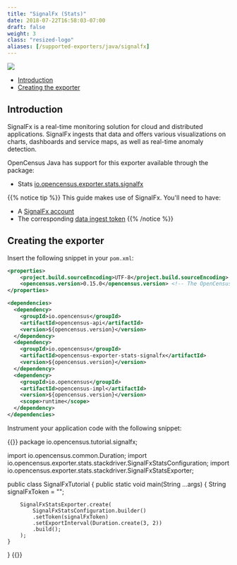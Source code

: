 ```yaml
---
title: "SignalFx (Stats)"
date: 2018-07-22T16:58:03-07:00
draft: false
weight: 3
class: "resized-logo"
aliases: [/supported-exporters/java/signalfx]
---
```


![](https://opencensus.io/img/signalFx_logo.svg)

- [Introduction](#introduction)
- [Creating the exporter](#creating-the-exporter)

## Introduction
SignalFx is a real-time monitoring solution for cloud and distributed applications.
SignalFx ingests that data and offers various visualizations on charts, dashboards and service maps,
as well as real-time anomaly detection.

OpenCensus Java has support for this exporter available through the package:

* Stats [io.opencensus.exporter.stats.signalfx](https://www.javadoc.io/doc/io.opencensus/opencensus-exporter-stats-signalfx)

{{% notice tip %}}
This guide makes use of SignalFx.
You'll need to have:

* A [SignalFx account](https://signalfx.com/)
* The corresponding [data ingest token](https://docs.signalfx.com/en/latest/admin-guide/tokens.html)
{{% /notice %}}

## Creating the exporter


Insert the following snippet in your `pom.xml`:

```xml
<properties>
    <project.build.sourceEncoding>UTF-8</project.build.sourceEncoding>
    <opencensus.version>0.15.0</opencensus.version> <!-- The OpenCensus version to use -->
</properties>

<dependencies>
  <dependency>
    <groupId>io.opencensus</groupId>
    <artifactId>opencensus-api</artifactId>
    <version>${opencensus.version}</version>
  </dependency>
  <dependency>
    <groupId>io.opencensus</groupId>
    <artifactId>opencensus-exporter-stats-signalfx</artifactId>
    <version>${opencensus.version}</version>
  </dependency>
  <dependency>
    <groupId>io.opencensus</groupId>
    <artifactId>opencensus-impl</artifactId>
    <version>${opencensus.version}</version>
    <scope>runtime</scope>
  </dependency>
</dependencies>
```

Instrument your application code with the following snippet:

{{<highlight java>}}
package io.opencensus.tutorial.signalfx;

import io.opencensus.common.Duration;
import io.opencensus.exporter.stats.stackdriver.SignalFxStatsConfiguration;
import io.opencensus.exporter.stats.stackdriver.SignalFxStatsExporter;

public class SignalFxTutorial {
    public static void main(String ...args) {
        String signalFxToken = "<this is my token>";

        SignalFxStatsExporter.create(
            SignalFxStatsConfiguration.builder()
            .setToken(signalFxToken)
            .setExportInterval(Duration.create(3, 2))
            .build();
        );
    }
}
{{</highlight>}}
